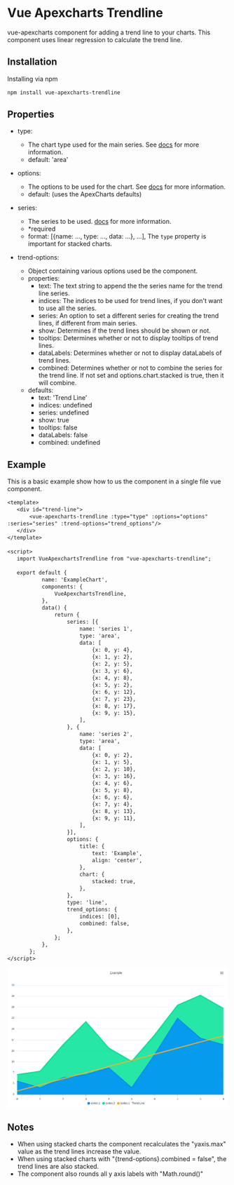# Vue Apexcharts Trendline

vue-apexcharts component for adding a trend line to your charts.
This component uses linear regression to calculate the trend line. 

## Installation

Installing via npm

```bash
npm install vue-apexcharts-trendline
```
    

## Properties

* type: 
    * The chart type used for the main series. See [docs](https://apexcharts.com/docs/installation/) for more information.
    * default: 'area'
    
* options: 
    * The options to be used for the chart. See [docs](https://apexcharts.com/docs/installation/) for more information.
    * default: (uses the ApexCharts defaults)
    
* series: 
    * The series to be used. [docs](https://apexcharts.com/docs/installation/) for more information.
    * *required
    * format: [{name: ..., type: ..., data: ...}, ...], The ``` type ``` property is important for stacked charts.
    
* trend-options: 
    * Object containing various options used be the component.
    * properties: 
        * text: The text string to append the the series name for the trend line series.
        * indices: The indices to be used for trend lines, if you don't want to use all the series.
        * series: An option to set a different series for creating the trend lines, if different from main series.
        * show: Determines if the trend lines should be shown or not.
        * tooltips: Determines whether or not to display tooltips of trend lines.
        * dataLabels: Determines whether or not to display dataLabels of trend lines.
        * combined: Determines whether or not to combine the series for the trend line. If not set and options.chart.stacked is true, then it will combine. 
    * defaults: 
        * text: 'Trend Line'
        * indices: undefined
        * series: undefined
        * show: true
        * tooltips: false
        * dataLabels: false
        * combined: undefined
        
## Example

This is a basic example show how to us the component in a single file vue component. 

 ```vue
<template>
    <div id="trend-line">
        <vue-apexcharts-trendline :type="type" :options="options" :series="series" :trend-options="trend_options"/>
    </div>
</template>

<script>
    import VueApexchartsTrendline from "vue-apexcharts-trendline";

    export default {
            name: 'ExampleChart',
            components: {
                VueApexchartsTrendline,
            },
            data() {
                return {
                    series: [{
                        name: 'series 1',
                        type: 'area',
                        data: [
                            {x: 0, y: 4},
                            {x: 1, y: 2},
                            {x: 2, y: 5},
                            {x: 3, y: 6},
                            {x: 4, y: 8},
                            {x: 5, y: 2},
                            {x: 6, y: 12},
                            {x: 7, y: 23},
                            {x: 8, y: 17},
                            {x: 9, y: 15},
                        ],
                    }, {
                        name: 'series 2',
                        type: 'area',
                        data: [
                            {x: 0, y: 2},
                            {x: 1, y: 5},
                            {x: 2, y: 10},
                            {x: 3, y: 16},
                            {x: 4, y: 6},
                            {x: 5, y: 8},
                            {x: 6, y: 6},
                            {x: 7, y: 4},
                            {x: 8, y: 13},
                            {x: 9, y: 11},
                        ],
                    }],
                    options: {
                        title: {
                            text: 'Example',
                            align: 'center',
                        },
                        chart: {
                            stacked: true,
                        },
                    },
                    type: 'line',
                    trend_options: {
                        indices: [0],
                        combined: false,
                    },
                };
            },
        };
</script>

```

![Screenshot](./img/screenshot.png)

## Notes 

* When using stacked charts the component recalculates the "yaxis.max" value as the trend lines increase the value.
* When using stacked charts with "{trend-options}.combined = false", the trend lines are also stacked.
* The component also rounds all y axis labels with "Math.round()"